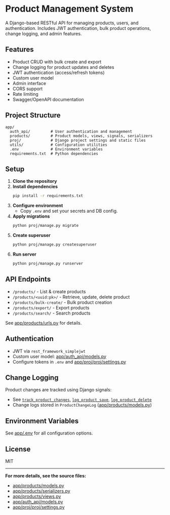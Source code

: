 # Product Management System

A Django-based RESTful API for managing products, users, and authentication. Includes JWT authentication, bulk product operations, change logging, and admin features.

## Features

- Product CRUD with bulk create and export
- Change logging for product updates and deletes
- JWT authentication (access/refresh tokens)
- Custom user model
- Admin interface
- CORS support
- Rate limiting
- Swagger/OpenAPI documentation

## Project Structure

```
app/
  auth_api/         # User authentication and management
  products/         # Product models, views, signals, serializers
  proj/             # Django project settings and static files
  utils/            # Configuration utilities
  .env              # Environment variables
  requirements.txt  # Python dependencies
```

## Setup

1. **Clone the repository**
2. **Install dependencies**
   ```sh
   pip install -r requirements.txt
   ```
3. **Configure environment**
   - Copy `.env` and set your secrets and DB config.
4. **Apply migrations**
   ```sh
   python proj/manage.py migrate
   ```
5. **Create superuser**
   ```sh
   python proj/manage.py createsuperuser
   ```
6. **Run server**
   ```sh
   python proj/manage.py runserver
   ```

## API Endpoints

- `/products/` - List & create products
- `/products/<uuid:pk>/` - Retrieve, update, delete product
- `/products/bulk-create/` - Bulk product creation
- `/products/export/` - Export products
- `/products/search/` - Search products

See [app/products/urls.py](app/products/urls.py) for details.

## Authentication

- JWT via `rest_framework_simplejwt`
- Custom user model: [app/auth_api/models.py](app/auth_api/models.py)
- Configure tokens in `.env` and [app/proj/proj/settings.py](app/proj/proj/settings.py)

## Change Logging

Product changes are tracked using Django signals:
- See [`track_product_changes`](app/products/signals.py), [`log_product_save`](app/products/signals.py), [`log_product_delete`](app/products/signals.py)
- Change logs stored in `ProductChangeLog` ([app/products/models.py](app/products/models.py))

## Environment Variables

See [app/.env](app/.env) for all configuration options.


## License

MIT

---

**For more details, see the source files:**
- [app/products/models.py](app/products/models.py)
- [app/products/serializers.py](app/products/serializers.py)
- [app/products/views.py](app/products/views.py)
- [app/auth_api/models.py](app/auth_api/models.py)
- [app/proj/proj/settings.py](app/proj/proj/settings.py)